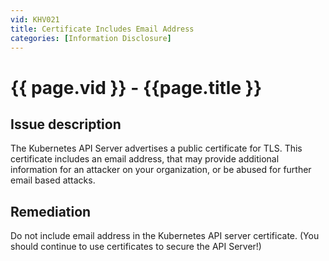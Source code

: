 ```yaml
---
vid: KHV021
title: Certificate Includes Email Address
categories: [Information Disclosure]
---
```


# {{ page.vid }} - {{page.title }}

## Issue description

The Kubernetes API Server advertises a public certificate for TLS. This certificate includes an email address, that may provide additional information for an attacker on your organization, or be abused for further email based attacks. 

## Remediation

Do not include email address in the Kubernetes API server certificate. (You should continue to use certificates to secure the API Server!)
